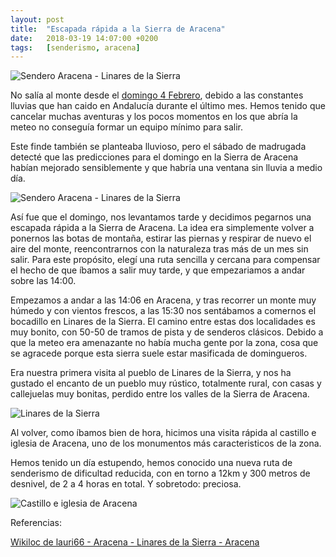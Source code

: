 ```yaml
---
layout: post
title:  "Escapada rápida a la Sierra de Aracena"
date:   2018-03-19 14:07:00 +0200
tags:	[senderismo, aracena]
---
```


![Sendero Aracena - Linares de la Sierra][arturo]

No salía al monte desde el [domingo 4 Febrero][ultima], debido a las constantes
lluvias que han caido en Andalucía durante el último mes. Hemos tenido que
cancelar muchas aventuras y los pocos momentos en los que abría la meteo no
conseguía formar un equipo mínimo para salir.

Este finde también se planteaba lluvioso, pero el sábado de madrugada detecté
que las predicciones para el domingo en la Sierra de Aracena habían mejorado
sensiblemente y que habría una ventana sin lluvia a medio día.

<!--more-->

![Sendero Aracena - Linares de la Sierra][arantxa]

Así fue que el domingo, nos levantamos tarde y decidimos pegarnos una escapada
rápida a la Sierra de Aracena. La idea era simplemente volver a ponernos las
botas de montaña, estirar las piernas y respirar de nuevo el aire del monte,
reencontrarnos con la naturaleza tras más de un mes sin salir.
Para este propósito, elegí una ruta sencilla y cercana para compensar el hecho
de que íbamos a salir muy tarde, y que empezariamos a andar sobre las 14:00.

Empezamos a andar a las 14:06 en Aracena, y tras recorrer un monte muy húmedo
y con vientos frescos, a las 15:30 nos sentábamos a comernos el
bocadillo en Linares de la Sierra.
El camino entre estas dos localidades es muy bonito, con 50-50 de tramos
de pista y de senderos clásicos.
Debido a que la meteo era amenazante no había mucha gente por la zona, cosa
que se agracede porque esta sierra suele estar masificada de domingueros.

Era nuestra primera visita al pueblo de Linares de la Sierra, y nos ha
gustado el encanto de un pueblo muy rústico, totalmente rural, con casas y
callejuelas muy bonitas, perdido entre los valles de la Sierra de Aracena.

![Linares de la Sierra][linares]

Al volver, como íbamos bien de hora, hicimos una visita rápida al castillo
e iglesia de Aracena, uno de los monumentos más caracteristicos de la zona.

Hemos tenido un día estupendo, hemos conocido una nueva ruta de senderismo
de dificultad reducida, con en torno a 12km y 300 metros de desnivel, de 2 a 4
horas en total. Y sobretodo: preciosa.

![Castillo e iglesia de Aracena][castillo]

Referencias:

[Wikiloc de lauri66 - Aracena - Linares de la Sierra - Aracena][wikiloc]
 
[ultima]:		{{site.url}}/2018/02/05/enamorados-nevada.html
[wikiloc]:		https://es.wikiloc.com/wikiloc/rutas-senderismo/aracena-linares-de-la-sierra-aracena-5659937
[arturo]:		{{site.url}}/assets/20180319-01-aracena-arturo.png
[arantxa]:		{{site.url}}/assets/20180319-02-aracena-arantxa.png
[castillo]:		{{site.url}}/assets/20180319-03-aracena-castillo.png
[linares]:		{{site.url}}/assets/20180319-04-aracena-linares.png


